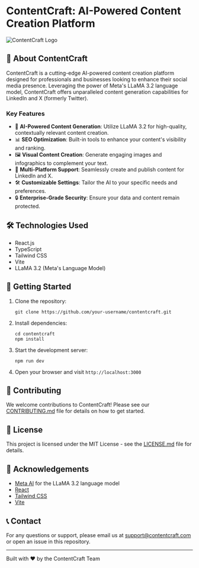# ContentCraft: AI-Powered Content Creation Platform

![ContentCraft Logo](https://pub-e93d5c9fdf134c89830082377f6df465.r2.dev/2024/07/Meta-Llama-31-1536x863.webp)

## 🚀 About ContentCraft

ContentCraft is a cutting-edge AI-powered content creation platform designed for professionals and businesses looking to enhance their social media presence. Leveraging the power of Meta's LLaMA 3.2 language model, ContentCraft offers unparalleled content generation capabilities for LinkedIn and X (formerly Twitter).

### Key Features

- 🧠 **AI-Powered Content Generation**: Utilize LLaMA 3.2 for high-quality, contextually relevant content creation.
- 📊 **SEO Optimization**: Built-in tools to enhance your content's visibility and ranking.
- 🖼️ **Visual Content Creation**: Generate engaging images and infographics to complement your text.
- 📱 **Multi-Platform Support**: Seamlessly create and publish content for LinkedIn and X.
- 🛠️ **Customizable Settings**: Tailor the AI to your specific needs and preferences.
- 🔒 **Enterprise-Grade Security**: Ensure your data and content remain protected.

## 🛠️ Technologies Used

- React.js
- TypeScript
- Tailwind CSS
- Vite
- LLaMA 3.2 (Meta's Language Model)

## 🚀 Getting Started

1. Clone the repository:
   ```
   git clone https://github.com/your-username/contentcraft.git
   ```

2. Install dependencies:
   ```
   cd contentcraft
   npm install
   ```

3. Start the development server:
   ```
   npm run dev
   ```

4. Open your browser and visit `http://localhost:3000`

## 🤝 Contributing

We welcome contributions to ContentCraft! Please see our [CONTRIBUTING.md](CONTRIBUTING.md) file for details on how to get started.

## 📄 License

This project is licensed under the MIT License - see the [LICENSE.md](LICENSE.md) file for details.

## 🙏 Acknowledgements

- [Meta AI](https://ai.meta.com/) for the LLaMA 3.2 language model
- [React](https://reactjs.org/)
- [Tailwind CSS](https://tailwindcss.com/)
- [Vite](https://vitejs.dev/)

## 📞 Contact

For any questions or support, please email us at support@contentcraft.com or open an issue in this repository.

---

Built with ❤️ by the ContentCraft Team
